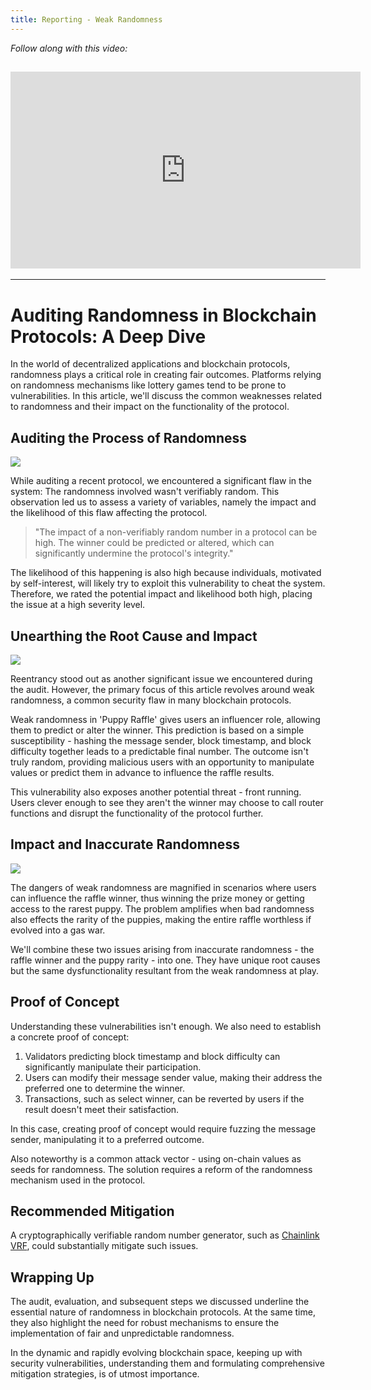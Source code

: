 ```yaml
---
title: Reporting - Weak Randomness
---
```


_Follow along with this video:_

## <iframe width="560" height="315" src="https://youtu.be/a8m8x4Vj1Bk" title="YouTube Player" frameborder="0" allow="accelerometer; autoplay; clipboard-write; encrypted-media; gyroscope; picture-in-picture; web-share" allowfullscreen></iframe>

---

# Auditing Randomness in Blockchain Protocols: A Deep Dive

In the world of decentralized applications and blockchain protocols, randomness plays a critical role in creating fair outcomes. Platforms relying on randomness mechanisms like lottery games tend to be prone to vulnerabilities. In this article, we'll discuss the common weaknesses related to randomness and their impact on the functionality of the protocol.

## Auditing the Process of Randomness

![](https://cdn.videotap.com/A0C1NmhbMJhDQtFHw3eb-29.91.png)

While auditing a recent protocol, we encountered a significant flaw in the system: The randomness involved wasn't verifiably random. This observation led us to assess a variety of variables, namely the impact and the likelihood of this flaw affecting the protocol.

> "The impact of a non-verifiably random number in a protocol can be high. The winner could be predicted or altered, which can significantly undermine the protocol's integrity."

The likelihood of this happening is also high because individuals, motivated by self-interest, will likely try to exploit this vulnerability to cheat the system. Therefore, we rated the potential impact and likelihood both high, placing the issue at a high severity level.

## Unearthing the Root Cause and Impact

![](https://cdn.videotap.com/K1jaGIVHSOnaSRtPUtcD-99.69.png)

Reentrancy stood out as another significant issue we encountered during the audit. However, the primary focus of this article revolves around weak randomness, a common security flaw in many blockchain protocols.

Weak randomness in 'Puppy Raffle' gives users an influencer role, allowing them to predict or alter the winner. This prediction is based on a simple susceptibility - hashing the message sender, block timestamp, and block difficulty together leads to a predictable final number. The outcome isn't truly random, providing malicious users with an opportunity to manipulate values or predict them in advance to influence the raffle results.

This vulnerability also exposes another potential threat - front running. Users clever enough to see they aren't the winner may choose to call router functions and disrupt the functionality of the protocol further.

## Impact and Inaccurate Randomness

![](https://cdn.videotap.com/6sKiQi1LSBNokBJRuCbW-149.53.png)

The dangers of weak randomness are magnified in scenarios where users can influence the raffle winner, thus winning the prize money or getting access to the rarest puppy. The problem amplifies when bad randomness also effects the rarity of the puppies, making the entire raffle worthless if evolved into a gas war.

We'll combine these two issues arising from inaccurate randomness - the raffle winner and the puppy rarity - into one. They have unique root causes but the same dysfunctionality resultant from the weak randomness at play.

## Proof of Concept

Understanding these vulnerabilities isn't enough. We also need to establish a concrete proof of concept:

1. Validators predicting block timestamp and block difficulty can significantly manipulate their participation.
2. Users can modify their message sender value, making their address the preferred one to determine the winner.
3. Transactions, such as select winner, can be reverted by users if the result doesn't meet their satisfaction.

In this case, creating proof of concept would require fuzzing the message sender, manipulating it to a preferred outcome.

Also noteworthy is a common attack vector - using on-chain values as seeds for randomness. The solution requires a reform of the randomness mechanism used in the protocol.

## Recommended Mitigation

A cryptographically verifiable random number generator, such as [Chainlink VRF](https://docs.chain.link/docs/get-a-random-number/), could substantially mitigate such issues.

## Wrapping Up

The audit, evaluation, and subsequent steps we discussed underline the essential nature of randomness in blockchain protocols. At the same time, they also highlight the need for robust mechanisms to ensure the implementation of fair and unpredictable randomness.

In the dynamic and rapidly evolving blockchain space, keeping up with security vulnerabilities, understanding them and formulating comprehensive mitigation strategies, is of utmost importance.
